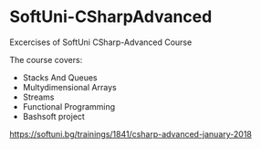 # SoftUni-CSharpAdvanced
Excercises of SoftUni CSharp-Advanced Course

The course covers:
- Stacks And Queues
- Multydimensional Arrays
- Streams
- Functional Programming
- Bashsoft project

https://softuni.bg/trainings/1841/csharp-advanced-january-2018